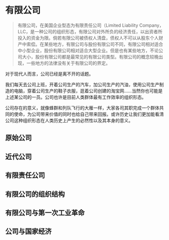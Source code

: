# 有限公司

> 有限公司，在美国企业型态为有限责任公司（Limited Liability Company，LLC，是一种公司的组织形态，有限公司对外所负的经济责任，以出资者所投入的资金为限。倘若有限公司被债权人清盘，债权人不可以从股东个人财产中索偿。在某些地方，有限公司与股份有限公司不同，有限公司相对适合中小型企业，股份有限公司相对适合大型企业。但是也有某些地方，不论公司大小，股份有限公司都是最常见的有限公司类型。有限公司的概念较晚出现，一些地方的法律没有关于有限公司的界定。

对于现代人而言，公司已经是离不开的话题。

我们每天去公司上班，开着公司生产的汽车，加公司生产的汽油，使用公司生产制造的电脑，穿着公司生产的鞋子衣服，逛着公司创建的淘宝网……当然你也可能是上述某公司的一员。公司也许是目前人类群体最有工作效率的组织形态。

公司存在的意义，就像蜂群和列队飞行的大雁一样，大家各司其职完成一个群体共同的使命，为公司带来价值的同时也给自己带来回报。或许历史让我们更加能看清公司这种组织形态在人类历史上产生的必然性以及其本身的意义。





## 原始公司

## 近代公司

## 有限责任公司

## 有限公司的组织结构

## 有限公司与第一次工业革命

## 公司与国家经济

## 



